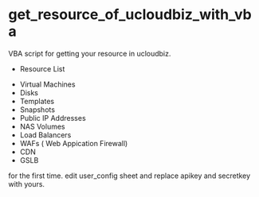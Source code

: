 # get_resource_of_ucloudbiz_with_vba

VBA script for getting your resource in ucloudbiz.

* Resource List
- Virtual Machines
- Disks
- Templates
- Snapshots
- Public IP Addresses
- NAS Volumes
- Load Balancers
- WAFs ( Web Appication Firewall)
- CDN
- GSLB

for the first time. edit user_config sheet and replace apikey and secretkey with yours.

